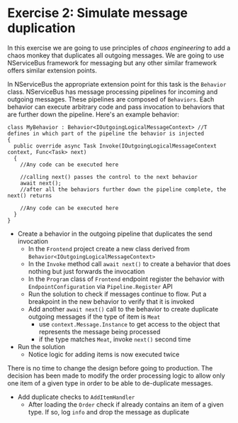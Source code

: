# Exercise 2: Simulate message duplication

In this exercise we are going to use principles of *chaos engineering* to add a chaos monkey that duplicates all outgoing messages. We are going to use NServiceBus framework for messaging but any other similar framework offers similar extension points.

In NServiceBus the appropriate extension point for this task is the `Behavior` class. NServiceBus has message processing pipelines for incoming and outgoing messages. These pipelines are composed of `Behaviors`. Each behavior can execute arbitrary code and pass invocation to behaviors that are further down the pipeline. Here's an example behavior:

```
class MyBehavior : Behavior<IOutgoingLogicalMessageContext> //T defines in which part of the pipeline the behavior is injected
{
  public override async Task Invoke(IOutgoingLogicalMessageContext context, Func<Task> next)
  {
    //Any code can be executed here

    //calling next() passes the control to the next behavior
    await next();
    //after all the behaviors further down the pipeline complete, the next() returns

    //Any code can be executed here
  }
}
```

- Create a behavior in the outgoing pipeline that duplicates the send invocation
  - In the `Frontend` project create a new class derived from `Behavior<IOutgoingLogicalMessageContext>`
  - In the `Invoke` method call `await next()` to create a behavior that does nothing but just forwards the invocation
  - In the `Program` class of `Frontend` endpoint register the behavior with `EndpointConfiguration` via `Pipeline.Register` API
  - Run the solution to check if messages continue to flow. Put a breakpoint in the new behavior to verify that it is invoked
  - Add another `await next()` call to the behavior to create duplicate outgoing messages if the type of item is `Meat`
    - use `context.Message.Instance` to get access to the object that represents the message being processed
    - if the type matches `Meat`, invoke `next()` second time
- Run the solution
  - Notice logic for adding items is now executed twice

There is no time to change the design before going to production. The decision has been made to modify the order processing logic to allow only one item of a given type in order to be able to de-duplicate messages.

- Add duplicate checks to `AddItemHandler`
  - After loading the `Order` check if already contains an item of a given type. If so, log `info` and drop the message as duplicate